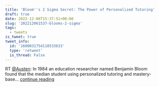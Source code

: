 ```yaml
---
title: 'Bloom''s 2 Sigma Secret: The Power of Personalized Tutoring'
draft: true
date: 2022-12-06T15:37:51+00:00
slug: '202212061537-blooms-2-sigma'
tags:
  - tweets
is_tweet: true
tweet_info:
  id: '1600031754110533633'
  type: 'retweet'
  is_thread: False
---
```




RT [@Austen](https://x.com/Austen): In 1984 an education researcher named Benjamin Bloom found that the median student using personalized tutoring and mastery-base… [continue reading](https://x.com/sytelus/status/1600031754110533633)
